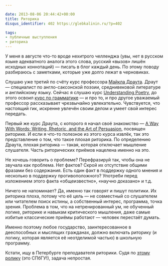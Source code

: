 ```yaml
---

date: 2013-08-06 20:44:42+00:00
title: Риторика
disqus_identifier: 402 https://glebkalinin.ru/?p=402

tags:
- публичные выступления
- риторика
---
```


У меня в августе что-то вроде нехитрого челленджа (увы, нет в русском языке адекватного аналога этого слова, русский «вызов» лишён исходных коннотаций) — писать в блог каждый день. По этому поводу разбираюсь с заметками, которые уже долго лежат в черновиках.

Слушаю уже третий по счёту курс профессора [Майкла Драута](http://michaeldrout.com/). Драут — специалист по англо-саксонской поэзии, среднивековой литературе и английскому языку. Сейчас я слушаю курс [Understanding Poetry](http://www.recordedbooks.com/index.cfm?fuseaction=scholar.show_course&course_id=123), до этого освоил [курс по грамматике](http://www.recordedbooks.com/index.cfm?fuseaction=scholar.show_course&course_id=111) — и про то, и про другое уважаемый профессор рассказывает чрезвычайно увлекательно. Чувствуется, что настоящий гик, искренне увлечён своим делом и умеет свой интерес передать.

Первый же курс Драута, с которого я начал своё знакомство — [A Way With Words: Writing, Rhetoric, and the Art of Persuasion](http://www.recordedbooks.com/index.cfm?fuseaction=scholar.show_course&course_id=85&library&All), посвящен риторике. И если я что-то полезное из этого курса извлёк, так это представление о том, что такое плохая риторика. По определению Драута, плохая риторика — такая, которая отключает мышление слушателя. Часть риторических приёмов нацелена именно на это. 

Не хочешь говорить о проблеме? Перефразируй так, чтобы она не звучала как проблема. Нет фактов? Скрой их отсутствие общими фразами без содержания. Есть один факт в поддержку одного мнения и несколько в поддержку противоположного? Употреби перед изложением этого факта «общеизвестно», «научно доказано» и т.д.

Ничего не напоминает? Да, именно так говорят и пишут политики. Их риторика плоха, потому что её цель — не совместный со слушателем или читателем поиск истины, а собственный  интерес, программа, точка зрения. Проблема в том, что на нетренированный ум, не обученный логике, риторике и навыкам критического мышления, даже самые избитые классические приёмы работают — человек перестаёт думать.

Именно поэтому любое государство, заинтересованное в дееспособных и мыслящих гражданах, должно включать риторику (и логику, которая является её неотделимой частью) в школьную программу.

Кстати, ищу в Петербурге преподавателя риторики. Судя по [этому ролику](http://www.youtube.com/watch?v=EDCyrLWSFY4) (это СПбГУ!), задача непростая.
